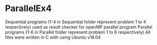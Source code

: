 # ParallelEx4
Sequential programs (1-4 in Sequential folder represent problem 1 to 4 respectively) used as result checker for openMP parallel program
Parallel programs (1-6 in Parallel folder represent problem 1 to 6 respectively)
All files were written in C with using Ubuntu v18.04

